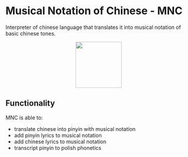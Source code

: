 # Musical Notation of Chinese - MNC
Interpreter of chinese language that translates it into musical notation of basic chinese tones.

<div align="center">
    <a href="https://github.com/KusioDev/drag.js">
        <img src="https://i.imgur.com/pCDlIiG.png" height="125px">
    </a>
</div>

## Functionality
MNC is able to:
- translate chinese into pinyin with musical notation
- add pinyin lyrics to musical notation
- add chinese lyrics to musical notation
- transcript pinyin to polish phonetics